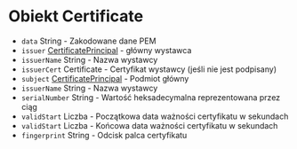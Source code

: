# Obiekt Certificate

* `data` String - Zakodowane dane PEM
* `issuer` [CertificatePrincipal](certificate-principal.md) - główny wystawca
* `issuerName` String - Nazwa wystawcy
* `issuerCert` Certificate - Certyfikat wystawcy (jeśli nie jest podpisany)
* `subject` [CertificatePrincipal](certificate-principal.md) - Podmiot główny
* `issuerName` String - Nazwa wystawcy
* `serialNumber` String - Wartość heksadecymalna reprezentowana przez ciąg
* `validStart` Liczba - Początkowa data ważności certyfikatu w sekundach
* `validStart` Liczba - Końcowa data ważności certyfikatu w sekundach
* `fingerprint` String - Odcisk palca certyfikatu
